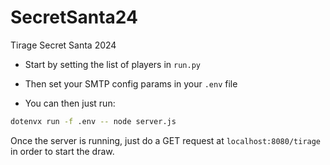 # SecretSanta24
Tirage Secret Santa 2024

- Start by setting the list of players in `run.py`

- Then set your SMTP config params in your `.env` file

- You can then just run:
```sh
dotenvx run -f .env -- node server.js
```

Once the server is running, just do a GET request at `localhost:8080/tirage` in order to start the draw.
